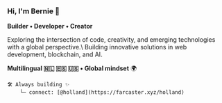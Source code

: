 ### Hi, I'm Bernie 👋

**Builder • Developer • Creator**

Exploring the intersection of code, creativity, and emerging technologies with a global perspective.\ 
Building innovative solutions in web development, blockchain, and AI.

**Multilingual 🇳🇱 🇪🇸 🇺🇸 • Global mindset** 🌍

```
🛠️ Always building ✨
    └─ connect: [@holland](https://farcaster.xyz/holland)
```
<!---
bernie-developer/bernie-developer is a ✨ special ✨ repository because its `README.md` (this file) appears on your GitHub profile.
You can click the Preview link to take a look at your changes.
--->

